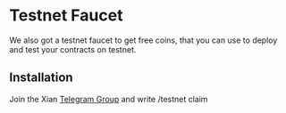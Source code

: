 # Testnet Faucet

We also got a testnet faucet to get free coins, that you can use to deploy and test your contracts on testnet.

## Installation

Join the Xian [Telegram Group](https://t.me/xian_network) and write /testnet claim


